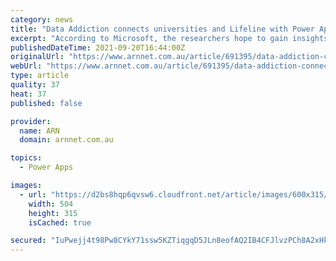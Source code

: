 ```yaml
---
category: news
title: "Data Addiction connects universities and Lifeline with Power Apps"
excerpt: "According to Microsoft, the researchers hope to gain insights from these institutions and provide them to Lifeline Crisis Supporters using the vendor’s Power Apps. The platform – referred to ..."
publishedDateTime: 2021-09-20T16:44:00Z
originalUrl: "https://www.arnnet.com.au/article/691395/data-addiction-connects-universities-lifeline-power-apps/"
webUrl: "https://www.arnnet.com.au/article/691395/data-addiction-connects-universities-lifeline-power-apps/"
type: article
quality: 37
heat: 37
published: false

provider:
  name: ARN
  domain: arnnet.com.au

topics:
  - Power Apps

images:
  - url: "https://d2bs8hqp6qvsw6.cloudfront.net/article/images/600x315/dimg/dreamstime_call_centre.jpg"
    width: 504
    height: 315
    isCached: true

secured: "IuPwejj4t98Pw8CYkY71ssw5KZTiqgqD5JLn8eofAQ2IB4CFJlvzPCh8A2xHkoyYX2JWK2xXBmBOGXQkVyE4aWlYVLZdDJdr18zQZelD5Ie2lH7/4uWq23cC/WHSRwRvs9vTkAH7TvisdQn/H6bYO1TSLriF6ui5opQy694+Dkd6V5w+grKY5j7nFmCcTZzpFEwJMrQGz/ptlFIWCUG/Svk3sJZ+KT32JGEDvEYC0uOZambVLuqFWrvG9KqmKdu0wtBhzvrH5zJqFyj8TcobIglcUcdAzLe5zpU/JwJ/tjAwC+PgSlHStTUnhd6G6pmZ56BaiNrrdkr0ssPyAddUzPolNvGn/lPNqX4udB4Tkg4=;7V9CrIJRyixC1l/Go+Srlw=="
---
```


